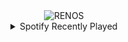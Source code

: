 <div align="center">
<picture>
    <source media="(prefers-color-scheme: dark)" srcset="https://i.ibb.co/bM1jC8Bc/output-gif.gif">
    <source media="(prefers-color-scheme: light)" srcset="https://i.ibb.co/bM1jC8Bc/output-gif.gif">
    <img alt="RENOS" src="https://i.ibb.co/bM1jC8Bc/output-gif.gif">
</picture>
<details>
<summary>Spotify Recently Played</summary>
<img src="https://spotify-recently-played-readme.vercel.app/api?user=31d6d6zerc5ct6kck32na2ozsqf4&unique=1&width=400" alt="Spotify" />
</details>
</div>

<!-- Image deletion URL: https://ibb.co/G47f8b2z/8798c2b05373fade214f15c29c9d063b -->